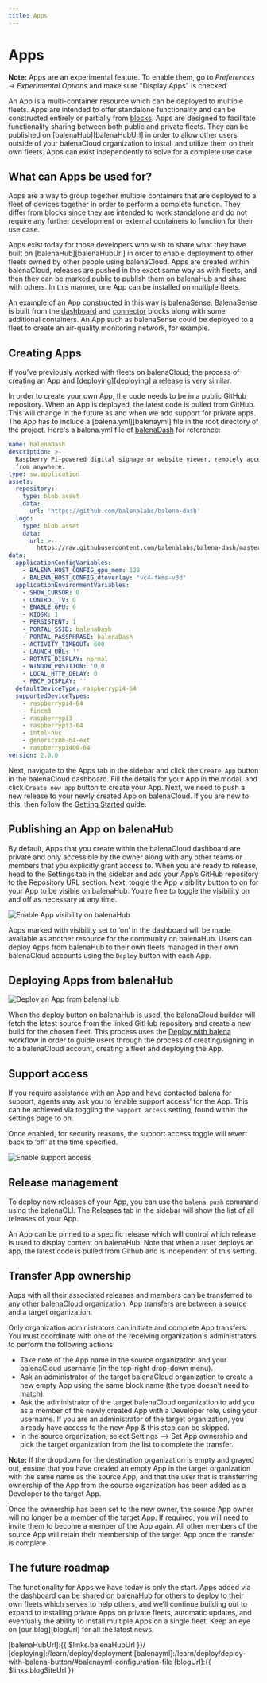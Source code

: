 ```yaml
---
title: Apps
---
```


# Apps

__Note:__ Apps are an experimental feature. To enable them, go to *Preferences → Experimental Options* and make sure "Display Apps" is checked.

An App is a multi-container resource which can be deployed to multiple fleets. Apps are intended to offer standalone functionality and can be constructed entirely or partially from [blocks][blocks]. Apps are designed to facilitate functionality sharing between both public and private fleets. They can be published on [balenaHub][balenaHubUrl] in order to allow other users outside of your balenaCloud organization to install and utilize them on their own fleets. Apps can exist independently to solve for a complete use case.

## What can Apps be used for?

Apps are a way to group together multiple containers that are deployed to a fleet of devices together in order to perform a complete function. They differ from blocks since they are intended to work standalone and do not require any further development or external containers to function for their use case.

Apps exist today for those developers who wish to share what they have built on [balenaHub][balenaHubUrl] in order to enable deployment to other fleets owned by other people using balenaCloud. Apps are created within balenaCloud, releases are pushed in the exact same way as with fleets, and then they can be [marked public](#publishing-an-app-on-balenahub) to publish them on balenaHub and share with others. In this manner, one App can be installed on multiple fleets.

An example of an App constructed in this way is [balenaSense](https://github.com/balenalabs/balena-sense). BalenaSense is built from the [dashboard](https://github.com/balenablocks/dashboard) and [connector](https://github.com/balenablocks/connector) blocks along with some additional containers. An App such as balenaSense could be deployed to a fleet to create an air-quality monitoring network, for example.


## Creating Apps

If you’ve previously worked with fleets on balenaCloud, the process of creating an App and [deploying][deploying] a release is very similar.

In order to create your own App, the code needs to be in a public GitHub repository. When an App is deployed, the latest code is pulled from GitHub. This will change in the future as and when we add support for private apps. The App has to include a [balena.yml][balenayml] file in the root directory of the project. Here's a balena.yml file of [balenaDash](https://github.com/balenalabs/balena-dash) for reference:

```yaml
name: balenaDash
description: >-
  Raspberry Pi-powered digital signage or website viewer, remotely accessible
  from anywhere.
type: sw.application
assets:
  repository:
    type: blob.asset
    data:
      url: 'https://github.com/balenalabs/balena-dash'
  logo:
    type: blob.asset
    data:
      url: >-
        https://raw.githubusercontent.com/balenalabs/balena-dash/master/assets/logo.png
data:
  applicationConfigVariables:
    - BALENA_HOST_CONFIG_gpu_mem: 128
    - BALENA_HOST_CONFIG_dtoverlay: "vc4-fkms-v3d"
  applicationEnvironmentVariables:
    - SHOW_CURSOR: 0
    - CONTROL_TV: 0
    - ENABLE_GPU: 0
    - KIOSK: 1
    - PERSISTENT: 1
    - PORTAL_SSID: balenaDash
    - PORTAL_PASSPHRASE: balenaDash
    - ACTIVITY_TIMEOUT: 600
    - LAUNCH_URL: ''
    - ROTATE_DISPLAY: normal
    - WINDOW_POSITION: '0,0'
    - LOCAL_HTTP_DELAY: 0
    - FBCP_DISPLAY: ''
  defaultDeviceType: raspberrypi4-64
  supportedDeviceTypes:
    - raspberrypi4-64
    - fincm3
    - raspberrypi3
    - raspberrypi3-64
    - intel-nuc
    - genericx86-64-ext
    - raspberrypi400-64
version: 2.0.0
```



Next, navigate to the Apps tab in the sidebar and click the `Create App` button in the balenaCloud dashboard. Fill the details for your App in the modal, and click `Create new app` button to create your App. Next, we need to push a new release to your newly created App on balenaCloud. If you are new to this, then follow the [Getting Started](https://balena.io/docs/learn/getting-started/raspberrypi3/nodejs/) guide.

## Publishing an App on balenaHub

By default, Apps that you create within the balenaCloud dashboard are private and only accessible by the owner along with any other teams or members that you explicitly grant access to. When you are ready to release, head to the Settings tab in the sidebar and add your App’s GitHub repository to the Repository URL section. Next, toggle the App visibility button to on for your App to be visible on balenaHub. You’re free to toggle the visibility on and off as necessary at any time.

![Enable App visibility on balenaHub](/img/common/app/visibility-toggle.png)

Apps marked with visibility set to ‘on’ in the dashboard will be made available as another resource for the community on balenaHub. Users can deploy Apps from balenaHub to their own fleets managed in their own balenaCloud accounts using the `Deploy` button with each App. 


## Deploying Apps from balenaHub

![Deploy an App from balenaHub](/img/common/app/deploy-from-balenahub.png)

When the deploy button on balenaHub is used, the balenaCloud builder will fetch the latest source from the linked GitHub repository and create a new build for the chosen fleet. This process uses the [Deploy with balena](https://www.balena.io/docs/learn/deploy/deploy-with-balena-button/) workflow in order to guide users through the process of creating/signing in to a balenaCloud account, creating a fleet and deploying the App.


## Support access

If you require assistance with an App and have contacted balena for support, agents may ask you to ‘enable support access’ for the App. This can be achieved via toggling the `Support access` setting, found within the settings page to on. 

Once enabled, for security reasons, the support access toggle will revert back to ‘off’ at the time specified. 

![Enable support access](/img/common/app/enable-support-access.png)

## Release management

To deploy new releases of your App, you can use the `balena push` command using the balenaCLI. The Releases tab in the sidebar will show the list of all releases of your App.

An App can be pinned to a specific release which will control which release is used to display content on balenaHub. Note that when a user deploys an app, the latest code is pulled from Github and is independent of this setting.


## Transfer App ownership

Apps with all their associated releases and members can be transferred to any other balenaCloud organization. App transfers are between a source and a target organization.

Only organization administrators can initiate and complete App transfers. You must coordinate with one of the receiving organization's administrators to perform the following actions:

* Take note of the App name in the source organization and your balenaCloud username (in the top-right drop-down menu).
* Ask an administrator of the target balenaCloud organization to create a new empty App using the same block name (the type doesn't need to match).
* Ask the administrator of the target balenaCloud organization to add you as a member of the newly created App with a Developer role, using your username. If you are an administrator of the target organization, you already have access to the new App & this step can be skipped.
* In the source organization, select Settings --> Set App ownership and pick the target organization from the list to complete the transfer.

__Note:__ If the dropdown for the destination organization is empty and grayed out, ensure that you have created an empty App in the target organization with the same name as the source App, and that the user that is transferring ownership of the App from the source organization has been added as a Developer to the target App.

Once the ownership has been set to the new owner, the source App owner will no longer be a member of the target App. If required, you will need to invite them to become a member of the App again. All other members of the source App will retain their membership of the target App once the transfer is complete.


## The future roadmap

The functionality for Apps we have today is only the start. Apps added via the dashboard can be shared on balenaHub for others to deploy to their own fleets which serves to help others, and we’ll continue building out to expand to installing private Apps on private fleets, automatic updates, and eventually the ability to install multiple Apps on a single fleet. Keep an eye on [our blog][blogUrl] for all the latest news.


[blocks]:/learn/develop/blocks
[balenaHubUrl]:{{ $links.balenaHubUrl }}/
[deploying]:/learn/deploy/deployment
[balenayml]:/learn/deploy/deploy-with-balena-button/#balenayml-configuration-file
[blogUrl]:{{ $links.blogSiteUrl }}
